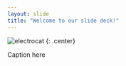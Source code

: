 ```yaml
---
layout: slide
title: "Welcome to our slide deck!"
---
```


![electrocat](https://octodex.github.com/electrocat.png)
{: .center}

Caption here
